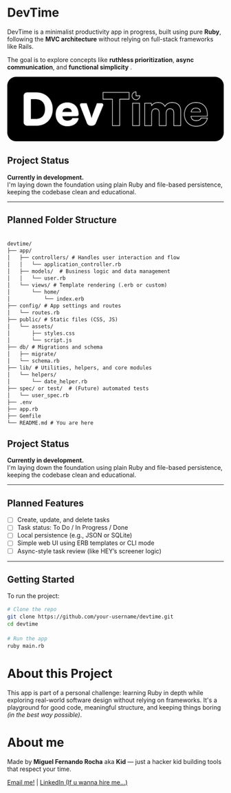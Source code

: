 # DevTime

DevTime is a minimalist productivity app in progress, built using pure **Ruby**, following the **MVC architecture** without relying on full-stack frameworks like Rails.

The goal is to explore concepts like **ruthless prioritization**, **async communication**, and **functional simplicity** .

![DevTime Logo](assets/DevTimeLogo.png)

## Project Status

**Currently in development.**  
I'm laying down the foundation using plain Ruby and file-based persistence, keeping the codebase clean and educational.

---

## Planned Folder Structure

```

devtime/
├── app/
│   ├── controllers/ # Handles user interaction and flow
│   │   └── application_controller.rb
│   ├── models/  # Business logic and data management
│   │   └── user.rb
│   └── views/ # Template rendering (.erb or custom)
│       └── home/
│           └── index.erb
├── config/ # App settings and routes
│   └── routes.rb
├── public/ # Static files (CSS, JS)
│   └── assets/
│       ├── styles.css
│       └── script.js
├── db/ # Migrations and schema
│   ├── migrate/
│   └── schema.rb
├── lib/ # Utilities, helpers, and core modules
│   └── helpers/
│       └── date_helper.rb
├── spec/ or test/  # (Future) automated tests
│   └── user_spec.rb
├── .env
├── app.rb
├── Gemfile
└── README.md # You are here

```

## Project Status

**Currently in development.**  
I'm laying down the foundation using plain Ruby and file-based persistence, keeping the codebase clean and educational.

---

## Planned Features

- [ ] Create, update, and delete tasks
- [ ] Task status: To Do / In Progress / Done
- [ ] Local persistence (e.g., JSON or SQLite)
- [ ] Simple web UI using ERB templates or CLI mode
- [ ] Async-style task review (like HEY’s screener logic)

---

## Getting Started

To run the project:

```bash
# Clone the repo
git clone https://github.com/your-username/devtime.git
cd devtime

# Run the app
ruby main.rb

```

# About this Project

This app is part of a personal challenge: learning Ruby in depth while exploring real-world software design without relying on frameworks. It's a playground for good code, meaningful structure, and keeping things boring _(in the best way possible)_.

# About me

Made by **Miguel Fernando Rocha** aka **Kid** — just a hacker kid building tools that respect your time.

[Email me!](miguelferocha@outlook.com) | [ LinkedIn (If u wanna hire me...)](https://www.linkedin.com/in/miguel-fernando-rocha-a9431a288/)
